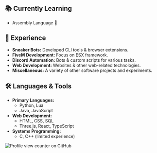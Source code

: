 ## 📚 Currently Learning
- Assembly Language 🌱

## 💼 Experience
- **Sneaker Bots:** Developed CLI tools & browser extensions.
- **FiveM Development:** Focus on ESX framework.
- **Discord Automation:** Bots & custom scripts for various tasks.
- **Web Development:** Websites & other web-related technologies.
- **Miscellaneous:** A variety of other software projects and experiments.

## 🛠 Languages & Tools
- **Primary Languages:**
  - Python, Lua
  - Java, JavaScript
- **Web Development:**
  - HTML, CSS, SQL
  - Three.js, React, TypeScript
- **Systems Programming:**
  - C, C++ (limited experience)

![Profile view counter on GitHub](https://komarev.com/ghpvc/?username=SimpliAj)

<!--
**SimpliAj/SimpliAj** is a ✨ _special_ ✨ repository because its `README.md` (this file) appears on your GitHub profile.

Here are some ideas to get you started:

- 🔭 I’m currently working on ...
- 🌱 I’m currently learning ...
- 👯 I’m looking to collaborate on ...
- 🤔 I’m looking for help with ...
- 💬 Ask me about ...
- 📫 How to reach me: ...
- 😄 Pronouns: ...
- ⚡ Fun fact: ...
-->
